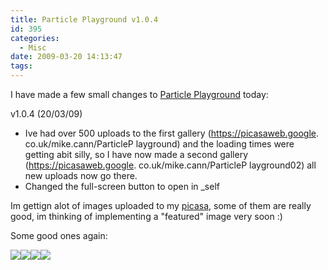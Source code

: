 ```yaml
---
title: Particle Playground v1.0.4
id: 395
categories:
  - Misc
date: 2009-03-20 14:13:47
tags:
---
```


I have made a few small changes to [Particle Playground](https://www.mikecann.co.uk/?p=384) today:

v1.0.4 (20/03/09)
+ Ive had over 500 uploads to the first gallery (https://picasaweb.google.
co.uk/mike.cann/ParticleP layground) and the loading times were getting abit silly, so I have now made a second gallery (https://picasaweb.google.
co.uk/mike.cann/ParticleP layground02) all new uploads now go there.
+ Changed the full-screen button to open in _self

Im gettign alot of images uploaded to my [picasa](https://picasaweb.google.co.uk/mike.cann/ParticlePlayground2#), some of them are really good, im thinking of implementing a "featured" image very soon :)

Some good ones again:

[![](https://lh6.ggpht.com/_vZ6zE_QJfu0/ScOSKvagjtI/AAAAAAAAKzY/K7M_0GCxGGs/s288/Colour%20bomb%20by%20Megan%20Woodley.jpg)](https://picasaweb.google.co.uk/lh/photo/ZDIlArA856OQgHpKooO5Lg?feat=embedwebsite)[![](https://lh3.ggpht.com/_vZ6zE_QJfu0/ScOQU74cjkI/AAAAAAAAKyY/KRVYQ4nnTu8/s288/vortex%20by%20Someone.jpg)](https://picasaweb.google.co.uk/lh/photo/fveWfHwx622VItnQdERnkg?feat=embedwebsite)[![](https://lh6.ggpht.com/_vZ6zE_QJfu0/ScNnBygrQ9I/AAAAAAAAKuY/kD3kf44NIcE/s288/Explosion%20by%20MsMushroom.jpg)](https://picasaweb.google.co.uk/lh/photo/YaXbTs5f6CJqXR4qB76wNQ?feat=embedwebsite)[![](https://lh6.ggpht.com/_vZ6zE_QJfu0/ScMGjLPKAOI/AAAAAAAAKfc/ut5TbIA79I0/s288/Collective%20Unconcious%201%20by%20TomLando.png)](https://picasaweb.google.co.uk/lh/photo/UBd4szZb6Jpb-PeF5ACvrg?feat=embedwebsite)